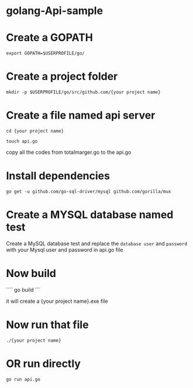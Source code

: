 # golang-Api-sample

# Create a GOPATH
```export GOPATH=$USERPROFILE/go/ ```

# Create a project folder

```mkdir -p $USERPROFILE/go/src/github.com/{your project name} ```

# Create a file named api server

``` cd {your project name} ```

``` touch api.go ```

copy all the codes from totalmarger.go to the api.go

# Install dependencies 

```go get -u github.com/go-sql-driver/mysql github.com/gorilla/mux```


# Create a MYSQL database named test

Create a MySQL database test and replace the ```database user``` and ```password``` with your Mysql user and password in api.go file

# Now build 

```` go build ```

it will create a {your project name}.exe file

# Now run that file

``` ./{your project name} ```

# OR run directly

``` go run api.go ```







